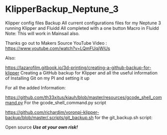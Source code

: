 # KlipperBackup_Neptune_3
Klipper config files Backup
All current configurations files for my Neptune 3 running Klipper and Fluidd
All completed with a one button Macro in Fluidd
     Note: This will work in Mainsail also.
 
Thanks go out to Makers Source YouTube Video :
https://www.youtube.com/watch?v=LQmFUqjWiUs

Also:

https://lazarofilm.gitbook.io/3d-printing/creating-a-github-backup-for-klipper 
Creating a GitHub backup for Klipper and all the useful information of
Installing Git on my PI and setting it up

For all the added Information:

https://github.com/th33xitus/kiauh/blob/master/resources/gcode_shell_command.py
For the gcode_shell_command.py script 

https://github.com/richardjm/voronpi-klipper-backup/blob/master/.scripts/git_backup.sh
for the git_backup.sh script:


Open source *****Use at your own risk!*****

